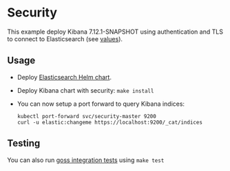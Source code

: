 # Security

This example deploy Kibana 7.12.1-SNAPSHOT using authentication and TLS to connect to
Elasticsearch (see [values][]).


## Usage

* Deploy [Elasticsearch Helm chart][].

* Deploy Kibana chart with security: `make install`

* You can now setup a port forward to query Kibana indices:

  ```
  kubectl port-forward svc/security-master 9200
  curl -u elastic:changeme https://localhost:9200/_cat/indices
  ```


## Testing

You can also run [goss integration tests][] using `make test`


[elasticsearch helm chart]: https://github.com/elastic/helm-charts/tree/7.12/elasticsearch/examples/security/
[goss integration tests]: https://github.com/elastic/helm-charts/tree/7.12/kibana/examples/security/test/goss.yaml
[values]: https://github.com/elastic/helm-charts/tree/7.12/kibana/examples/security/values.yaml
